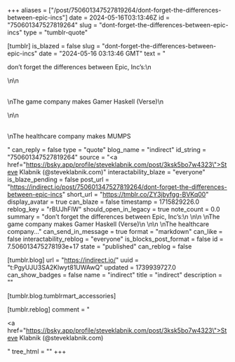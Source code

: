 +++
aliases = ["/post/750601347527819264/dont-forget-the-differences-between-epic-incs"]
date = 2024-05-16T03:13:46Z
id = "750601347527819264"
slug = "dont-forget-the-differences-between-epic-incs"
type = "tumblr-quote"

[tumblr]
is_blazed = false
slug = "dont-forget-the-differences-between-epic-incs"
date = "2024-05-16 03:13:46 GMT"
text = "<p>don&rsquo;t forget the differences between Epic, Inc&rsquo;s:\n<br/></p>\n\n<p><br/>\nThe game company makes Gamer Haskell (Verse)\n<br/></p>\n\n<p><br/>\nThe healthcare company makes MUMPS</p>"
can_reply = false
type = "quote"
blog_name = "indirect"
id_string = "750601347527819264"
source = "<a href=\"https://bsky.app/profile/steveklabnik.com/post/3ksk5bo7w4323\">Steve Klabnik (@steveklabnik.com)</a>"
interactability_blaze = "everyone"
is_blaze_pending = false
post_url = "https://indirect.io/post/750601347527819264/dont-forget-the-differences-between-epic-incs"
short_url = "https://tmblr.co/ZY3jbyfgg-BVKq00"
display_avatar = true
can_blaze = false
timestamp = 1715829226.0
reblog_key = "rBUJhFlW"
should_open_in_legacy = true
note_count = 0.0
summary = "don’t forget the differences between Epic, Inc’s:\n \n\n \nThe game company makes Gamer Haskell (Verse)\n \n\n \nThe healthcare company..."
can_send_in_message = true
format = "markdown"
can_like = false
interactability_reblog = "everyone"
is_blocks_post_format = false
id = 7.506013475278193e+17
state = "published"
can_reblog = false

[tumblr.blog]
url = "https://indirect.io/"
uuid = "t:PgyUJU3SA2Klwyt81UWAwQ"
updated = 1739939727.0
can_show_badges = false
name = "indirect"
title = "indirect"
description = ""

[tumblr.blog.tumblrmart_accessories]

[tumblr.reblog]
comment = "<p><a href=\"https://bsky.app/profile/steveklabnik.com/post/3ksk5bo7w4323\">Steve Klabnik (@steveklabnik.com)</a></p>"
tree_html = ""
+++
